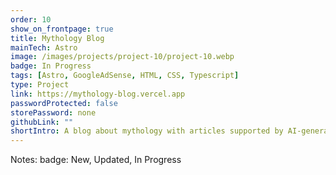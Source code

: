 ```yaml
---
order: 10
show_on_frontpage: true
title: Mythology Blog
mainTech: Astro
image: /images/projects/project-10/project-10.webp
badge: In Progress
tags: [Astro, GoogleAdSense, HTML, CSS, Typescript]
type: Project
link: https://mythology-blog.vercel.app
passwordProtected: false
storePassword: none
githubLink: ""
shortIntro: A blog about mythology with articles supported by AI-generated images. Powered by Astro, this project offers a seamlessly fast and immersive reading experience. Leveraging the power of SEO, our content shines on Google's search pages. Additionally, we've integrated Google AdSense to deliver relevant and engaging ads.
---
```


Notes:
badge: New, Updated, In Progress
